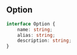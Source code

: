 ## Option
```ts
interface Option {
    name: string;
    alias: string;
    description: string;
}
```
